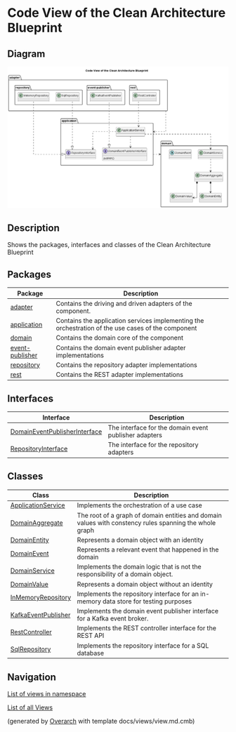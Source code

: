 # Code View of the Clean Architecture Blueprint

## Diagram
![Code View of the Clean Architecture Blueprint](../../../../software-development/architecture/blueprint/clean-architecture/code-view.png)

## Description
Shows the packages, interfaces and classes of the Clean Architecture Blueprint

## Packages
| Package | Description |
|---|---|
| [adapter](../../../../software-development/architecture/blueprint/clean-architecture/adapter.md)| Contains the driving and driven adapters of the component. |
| [application](../../../../software-development/architecture/blueprint/clean-architecture/application.md)| Contains the application services implementing the orchestration of the use cases of the component |
| [domain](../../../../software-development/architecture/blueprint/clean-architecture/domain.md)| Contains the domain core of the component |
| [event-publisher](../../../../software-development/architecture/blueprint/clean-architecture/adapter/event-publisher.md)| Contains the domain event publisher adapter implementations |
| [repository](../../../../software-development/architecture/blueprint/clean-architecture/adapter/repository.md)| Contains the repository adapter implementations |
| [rest](../../../../software-development/architecture/blueprint/clean-architecture/adapter/rest.md)| Contains the REST adapter implementations |

## Interfaces
| Interface | Description |
|---|---|
| [DomainEventPublisherInterface](../../../../software-development/architecture/blueprint/clean-architecture/application/domain-event-publisher-interface.md)| The interface for the domain event publisher adapters |
| [RepositoryInterface](../../../../software-development/architecture/blueprint/clean-architecture/application/repository-interface.md)| The interface for the repository adapters |

## Classes
| Class | Description |
|---|---|
| [ApplicationService](../../../../software-development/architecture/blueprint/clean-architecture/application/application-service.md)| Implements the orchestration of a use case |
| [DomainAggregate](../../../../software-development/architecture/blueprint/clean-architecture/domain/domain-aggregate.md)| The root of a graph of domain entities and domain values with constency rules spanning the whole graph |
| [DomainEntity](../../../../software-development/architecture/blueprint/clean-architecture/domain/domain-entity.md)| Represents a domain object with an identity |
| [DomainEvent](../../../../software-development/architecture/blueprint/clean-architecture/domain/domain-event.md)| Represents a relevant event that happened in the domain |
| [DomainService](../../../../software-development/architecture/blueprint/clean-architecture/domain/domain-service.md)| Implements the domain logic that is not the responsibility of a domain object. |
| [DomainValue](../../../../software-development/architecture/blueprint/clean-architecture/domain/domain-value.md)| Represents a domain object without an identity |
| [InMemoryRepository](../../../../software-development/architecture/blueprint/clean-architecture/adapter/repository/in-memory-repository.md)| Implements the repository interface for an in-memory data store for testing purposes |
| [KafkaEventPublisher](../../../../software-development/architecture/blueprint/clean-architecture/adapter/event-publisher/kafka-event-publisher.md)| Implements the domain event publisher interface for a Kafka event broker. |
| [RestController](../../../../software-development/architecture/blueprint/clean-architecture/adapter/rest/rest-controller.md)| Implements the REST controller interface for the REST API |
| [SqlRepository](../../../../software-development/architecture/blueprint/clean-architecture/adapter/repository/sql-repository.md)| Implements the repository interface for a SQL database |

## Navigation
[List of views in namespace](./views-in-namespace.md)

[List of all Views](../../../../views.md)


(generated by [Overarch](https://github.com/soulspace-org/overarch) with template docs/views/view.md.cmb)

